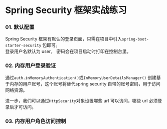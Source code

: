 # Spring Security 框架实战练习

### 01. 默认配置

Spring Security 框架有默认的登录页面，只需在项目中引入`spring-boot-starter-security` 包即可。  
登录用户名默认为 user， 密码会在项目启动时打印在控制台里。

### 02. 内存用户登录验证

通过`auth.inMemoryAuthentication()`或`InMemoryUserDetailsManager()` 创建基于内存的用户账号，这个账号将替代spring security
自带的账号密码，用于访问网络资源。  

进一步，我们可以通过`HttpSecurity`对象设置哪些 url 可以访问，哪些 url 必须登录后才可访问。

### 03. 内存用户角色访问控制
